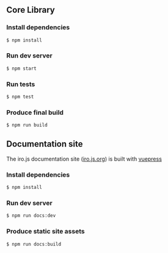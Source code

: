 ## Core Library

### Install dependencies

```bash
$ npm install
```

### Run dev server

```bash
$ npm start
```

### Run tests

```bash
$ npm test
```

### Produce final build

```bash
$ npm run build
```

## Documentation site

The iro.js documentation site ([iro.js.org](//iro.js.org)) is built with [vuepress](//vuepress.vuejs.org)

### Install dependencies

```bash
$ npm install
```

### Run dev server

```bash
$ npm run docs:dev
```

### Produce static site assets

```bash
$ npm run docs:build
```